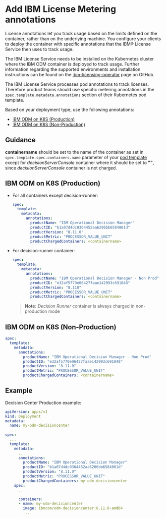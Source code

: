 # Add IBM License Metering annotations

License annotations let you track usage based on the limits defined on the container, rather than on the underlying machine. You configure your clients to deploy the container with specific annotations that the IBM® License Service then uses to track usage.

The IBM License Service needs to be installed on the Kubernetes cluster where the IBM ODM container is deployed to track usage. Further information regarding the supported environments and installation instructions can be found on the [ibm-licensing-operator](https://www.ibm.com/links?url=https%3A%2F%2Fgithub.com%2FIBM%2Fibm-licensing-operator) page on GitHub.

The IBM License Service processes pod annotations to track licenses. Therefore product teams should use specific metering annotations in the `spec.template.metadata.annotations` section of their Kubernetes pod template.

Based on your deployment type, use the following annotations:
- [IBM ODM on K8S (Production)](#ibm-odm-on-k8s-production)
- [IBM ODM on K8S (Non-Production)](#ibm-odm-on-k8s-non-production)


## Guidance

**containername** should be set to the name of the container as set in `spec.template.spec.containers.name` parameter of your [pod template](https://kubernetes.io/docs/concepts/workloads/pods/#pod-templates) except for *decisionServerConsole* container where it should be set to **""**, since *decisionServerConsole* container is not charged.


## IBM ODM on K8S (Production)

- For all containers except decision-runner:

  ```yaml
  spec:
    template:
      metadata:
        annotations:
          productName: "IBM Operational Decision Manager"
          productID: "b1a07d4dc0364452aa6206bb6584061d"
          productVersion: "8.11.0"
          productMetric: "PROCESSOR_VALUE_UNIT"
          productChargedContainers: <containername>
  ```

- For decision-runner container:

  ```yaml
  spec:
    template:
      metadata:
        annotations:
          productName: "IBM Operational Decision Manager - Non Prod"
          productID: "e32af5770e06427faae142993c691048"
          productVersion: "8.110"
          productMetric: "PROCESSOR_VALUE_UNIT"
          productChargedContainers: <containername>
  ```

  > **Note:** *Decision Runner* container is always charged in non-production mode

## IBM ODM on K8S (Non-Production)

```yaml
spec:
  template:
    metadata:
      annotations:
        productName: "IBM Operational Decision Manager - Non Prod"
        productID: "e32af5770e06427faae142993c691048"
        productVersion: "8.11.0"
        productMetric: "PROCESSOR_VALUE_UNIT"
        productChargedContainers: <containername>
```

## Example

Decision Center Production example:

```yaml
apiVersion: apps/v1
kind: Deployment
metadata:
  name: my-odm-decisioncenter
  ...
spec:
  ...
  template:
    metadata:
      ...
      annotations:
        productName: "IBM Operational Decision Manager"
        productID: "b1a07d4dc0364452aa6206bb6584061d"
        productVersion: "8.11.0"
        productMetric: "PROCESSOR_VALUE_UNIT"
        productChargedContainers: my-odm-decisioncenter
    spec:
      ...

      containers:
      - name: my-odm-decisioncenter
        image: ibmcom/odm-decisioncenter:8.11.0-amd64
        ...
```
